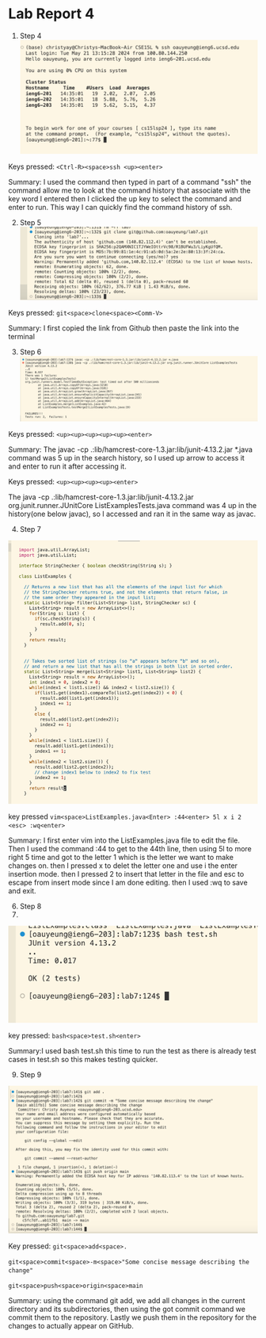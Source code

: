 # Lab Report 4

1. Step 4
![Image](lab4.jpg)

Keys pressed: `<Ctrl-R><space>ssh <up><enter>`


Summary: I used the <Ctrl-R> command then typed in part of a command "ssh" the <Ctrl-R> command allow me to look at the command history that associate with the key word I entered then I clicked the up key to select the command and enter to run. This way I can quickly find the command history of ssh.


2. Step 5
![Image](lab4b.jpg)

Keys pressed: `git<space>clone<space><Comm-V>`


Summary: I first copied the link from Github then paste the link into the terminal


3. Step 6
![Image](lab7c.jpg)

Keys pressed: `<up><up><up><up><up><enter>`


Summary: The javac -cp .:lib/hamcrest-core-1.3.jar:lib/junit-4.13.2.jar *.java command was 5 up in the search history, so I used up arrow to access it and enter to run it after accessing it. 


Keys pressed: `<up><up><up><up><enter>`


The java -cp .:lib/hamcrest-core-1.3.jar:lib/junit-4.13.2.jar org.junit.runner.JUnitCore  ListExamplesTests.java command was 4 up in the history(one below javac), so I accessed and ran it in the same way as javac.


4. Step 7
   
![Image](lab4d.jpg)


key pressed `vim<space>ListExamples.java<Enter>
:44<enter>
5l
x
i
2
<esc>
:wq<enter>`


Summary: I first enter vim into the ListExamples.java file to edit the file. Then I used the command :44 to get to the 44th line, then using 5l to more right 5 time and got to the letter 1 which is the letter we want to make changes on. then I pressed x to delet the letter one and use i the enter insertion mode. then I pressed 2 to insert that letter in the file and esc to escape from insert mode since I am done editing. then I used :wq to save and exit.


6. Step 8
7. 
![Image](lab4e.jpg)


key pressed: `bash<space>test.sh<enter>`


Summary:I used bash test.sh this time to run the test as there is already test cases in test.sh so this makes testing quicker.


9. Step 9
    
![Image](lab4f.jpg)

Key pressed:
`git<space>add<space>.`


`git<space>commit<space>-m<space>"Some concise message describing the change"`


`git<space>push<space>origin<space>main`


Summary: using the command git add, we add all changes in the current directory and its subdirectories, then using the got commit command we commit them to the repository. Lastly we push them in the repository for the changes to actually appear on GitHub.





